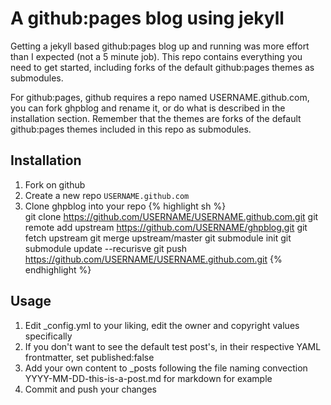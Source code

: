 A github:pages blog using jekyll
================================

Getting a jekyll based github:pages blog up and running was more effort than I expected (not a 5 minute job). This repo contains everything you need to get started, including forks of the default github:pages themes as submodules.

For github:pages, github requires a repo named USERNAME.github.com, you can fork ghpblog and rename it, or do what is described in the installation section. Remember that the themes are forks of the default github:pages themes included in this repo as submodules.

Installation
------------

1. Fork on github
2. Create a new repo `USERNAME.github.com`
3. Clone ghpblog into your repo
{% highlight sh %}    
git clone https://github.com/USERNAME/USERNAME.github.com.git
git remote add upstream https://github.com/USERNAME/ghpblog.git
git fetch upstream
git merge upstream/master
git submodule init
git submodule update --recurisve
git push https://github.com/USERNAME/USERNAME.github.com.git
{% endhighlight %}

Usage
-----

1. Edit \_config.yml to your liking, edit the owner and copyright values specifically
2. If you don't want to see the default test post's, in their respective YAML frontmatter, set published:false
3. Add your own content to \_posts following the file naming convection YYYY-MM-DD-this-is-a-post.md for markdown for example
4. Commit and push your changes
